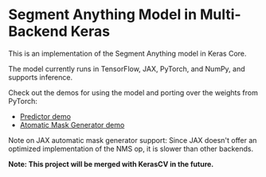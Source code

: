 # Segment Anything Model in Multi-Backend Keras

This is an implementation of the Segment Anything model in Keras Core.

The model currently runs in TensorFlow, JAX, PyTorch, and NumPy, and supports inference.

Check out the demos for using the model and porting over the weights from PyTorch:

- [Predictor demo](Segment_Anything_multi_backend_Keras_Demo.ipynb)
- [Atomatic Mask Generator demo](Segment_Anything_Automatic_Mask_Generator_Demo.ipynb)

Note on JAX automatic mask generator support: Since JAX doesn't offer an optimized implementation of the NMS op, it is slower than other backends.

**Note: This project will be merged with KerasCV in the future.**
